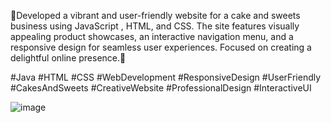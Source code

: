 🚀Developed a vibrant and user-friendly website for a cake and sweets business using JavaScript , HTML, and CSS. The site features visually appealing product showcases, an interactive navigation menu, and a responsive design for seamless user experiences. Focused on creating a delightful online presence.🍰

#Java 
#HTML 
#CSS 
#WebDevelopment 
#ResponsiveDesign 
#UserFriendly 
#CakesAndSweets 
#CreativeWebsite 
#ProfessionalDesign 
#InteractiveUI

![image](https://github.com/user-attachments/assets/4cce27b7-ff24-4b0f-9e2a-a594781d2f55)





